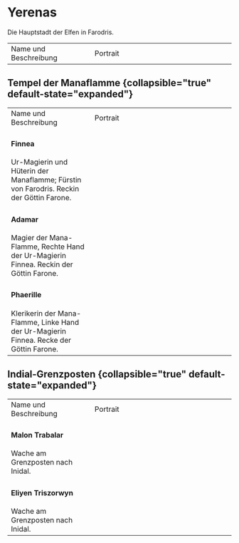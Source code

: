 # Yerenas

Die Hauptstadt der Elfen in Farodris.

<table>
<tr><td>Name und Beschreibung</td><td width="300">Portrait</td></tr>
<!--<tr><td><h4>Amlin</h4> Hohefürstin der Zeit</td><td width="300"><img src="amlin.png" alt="" /></td></tr>-->
<!--<tr><td><h4>Noi</h4> Hexe.</td><td width="300"><img src="noi.png" alt="" /></td></tr>-->
<!--<tr><td><h4>Viessa Ularel</h4>Maid.</td><td><img src="viessa.png" alt="" /></td></tr>-->
</table>

## Tempel der Manaflamme {collapsible="true" default-state="expanded"}

<table>
<tr><td>Name und Beschreibung</td><td width="300">Portrait</td></tr>
<tr><td><h4>Finnea</h4> Ur-Magierin und Hüterin der Manaflamme; Fürstin von Farodris. Reckin der Göttin Farone.</td><td><img src="" alt="" /></td></tr>
<tr><td><h4>Adamar</h4> Magier der Mana-Flamme, Rechte Hand der Ur-Magierin Finnea. Reckin der Göttin Farone.</td><td><img src="" alt="" /></td></tr>
<tr><td><h4>Phaerille</h4> Klerikerin der Mana-Flamme, Linke Hand der Ur-Magierin Finnea. Recke der Göttin Farone.</td><td><img src="" alt="" /></td></tr>
</table>

## Indial-Grenzposten {collapsible="true" default-state="expanded"}

<table>
<tr><td>Name und Beschreibung</td><td width="300">Portrait</td></tr>
<tr><td><h4>Malon Trabalar</h4> Wache am Grenzposten nach Inidal.</td><td width="300"><img src="malon.png" alt="" /></td></tr>
<tr><td><h4>Eliyen Triszorwyn</h4> Wache am Grenzposten nach Inidal.</td><td width="300"><img src="eliyen.png" alt="" /></td></tr>
</table>